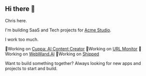 ## Hi there 👋

Chris here. 

I'm building SaaS and Tech projects for <a href="https://acmestud.io" rel="nofollow">Acme Studio</a>. 

I work too much.

🔭Working on <a href="https://www.cuppa.sh" rel="nofollow">Cuppa: AI Content Creator</a>
🔭Working on <a href="https://urlmonitor.com" rel="nofollow">URL Monitor</a>
🔭Working on <a href="https://webwand.ai" rel="nofollow">WebWand.AI</a>
🔭Working on <a href="https://shipped.digital" rel="nofollow">Shipped</a>

Want to build something together? Always looking for new apps and projects to start and build. 

<!--
**lcslates/lcslates** is a ✨ _special_ ✨ repository because its `README.md` (this file) appears on your GitHub profile.

Here are some ideas to get you started:

- 🔭 I’m currently working on ...
- 🌱 I’m currently learning ...
- 👯 I’m looking to collaborate on ...
- 🤔 I’m looking for help with ...
- 💬 Ask me about ...
- 📫 How to reach me: ...
- 😄 Pronouns: ...
- ⚡ Fun fact: ...
-->

